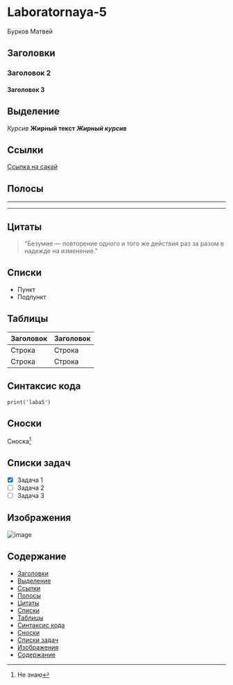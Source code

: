 # Laboratornaya-5
Бурков Матвей 

## Заголовки
### Заголовок 2
#### Заголовок 3

## Выделение
*Курсив*
**Жирный текст**
***Жирный курсив***

## Ссылки
[Ссылка на сакай](https://sakai.narfu.ru/portal)

## Полосы
---
***

## Цитаты
> "Безумие — повторение одного и того же действия
раз за разом в надежде на изменение."

## Списки
- Пункт
 - Подпункт
   

## Таблицы
| Заголовок | Заголовок |
| ------  | ------- |
| Строка  | Строка  |
| Строка  | Строка  |

## Синтаксис кода
```
print('laba5')
```

## Сноски
Сноска[^1]

[^1]: Не знаю

## Списки задач
- [x] Задача 1
- [ ] Задача 2
- [ ] Задача 3

## Изображения 

![image](https://sun1-23.userapi.com/s/v1/ig2/kD695vdKp_LtJgnZGY3il77nL0BA-7-yNRRTjs9PCda1Iy0bTg16YIW4hrzXcawHUvShoGl1ddo8vHcD6oXbSURI.jpg?size=1314x1314&quality=95&crop=342,162,1314,1314&ava=1)

## Содержание
- [Заголовки](#заголовки)
- [Выделение](#выделение)
- [Ссылки](#ссылки)
- [Полосы](#полосы)
- [Цитаты](#цитаты)
- [Списки](#списки)
- [Таблицы](#таблицы)
- [Синтаксис кода](#синтаксис-кода)
- [Сноски](#сноски)
- [Списки задач](#списки-задач)
- [Изображения](#изображения)
- [Содержание](#содержание)
